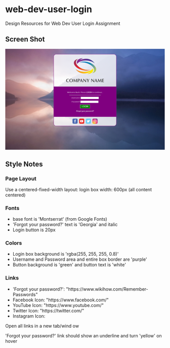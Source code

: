 # web-dev-user-login
Design Resources for Web Dev User Login Assignment

<h2>Screen Shot</h2>
<img src="images/user-login-screenshot.png">

<h2>Style Notes</h2>
<h3>Page Layout</h3>
<p>Use a centered-fixed-width layout: login box width: 600px (all content centered)</p>

<h3>Fonts</h3>
<ul>
  <li>base font is 'Montserrat' (from Google Fonts)</li>
  <li>'Forgot your password?' text is 'Georgia' and italic</li>
  <li>Login button is 20px</li>
</ul>

<h3>Colors</h3>
<ul>
  <li>Login box background is 'rgba(255, 255, 255, 0.8)'</li>
  <li>Username and Password area and entire box border are 'purple'</li>
  <li>Button background is 'green' and button text is 'white'</li>
</ul>

<h3>Links</h3>
<ul>
  <li>'Forgot your password?': "https://www.wikihow.com/Remember-Passwords"</li>
  <li>Facebook Icon: "https://www.facebook.com/"</li>
  <li>YouTube Icon: "https://www.youtube.com/"</li>
  <li>Twitter Icon: "https://twitter.com/"</li>
  <li>Instagram Icon: </li>
</ul>
<p>Open all links in a new tab/wind ow</p>
<p>'Forgot your password?' link should show an underline and turn 'yellow' on hover</p>
